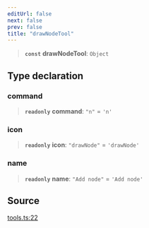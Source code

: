 ```yaml
---
editUrl: false
next: false
prev: false
title: "drawNodeTool"
---
```


> **`const`** **drawNodeTool**: `Object`

## Type declaration

### command

> **`readonly`** **command**: `"n"` = `'n'`

### icon

> **`readonly`** **icon**: `"drawNode"` = `'drawNode'`

### name

> **`readonly`** **name**: `"Add node"` = `'Add node'`

## Source

[tools.ts:22](https://github.com/nodenogg-in/alpha-p2p/blob/b5a92ec368c11e5b1ed34a190813f3e3bd62fc80/packages/infinitykit/src/tools.ts#L22)

